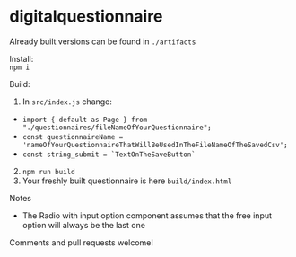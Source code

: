 # digitalquestionnaire

Already built versions can be found in `./artifacts`

Install:  
`npm i`

Build:  
1. In `src/index.js` change:
  * `import { default as Page } from "./questionnaires/fileNameOfYourQuestionnaire";`
  * `const questionnaireName = 'nameOfYourQuestionnaireThatWillBeUsedInTheFileNameOfTheSavedCsv';`
  * `` const string_submit = `TextOnTheSaveButton` ``
2. `npm run build`
3. Your freshly built questionnaire is here `build/index.html`

Notes  
 - The Radio with input option component assumes that the free input option will always be the last one
 
Comments and pull requests welcome!
